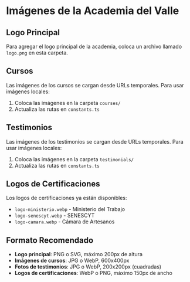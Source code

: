 # Imágenes de la Academia del Valle

## Logo Principal
Para agregar el logo principal de la academia, coloca un archivo llamado `logo.png` en esta carpeta.

## Cursos
Las imágenes de los cursos se cargan desde URLs temporales. Para usar imágenes locales:
1. Coloca las imágenes en la carpeta `courses/`
2. Actualiza las rutas en `constants.ts`

## Testimonios
Las imágenes de los testimonios se cargan desde URLs temporales. Para usar imágenes locales:
1. Coloca las imágenes en la carpeta `testimonials/`
2. Actualiza las rutas en `constants.ts`

## Logos de Certificaciones
Los logos de certificaciones ya están disponibles:
- `logo-ministerio.webp` - Ministerio del Trabajo
- `logo-senescyt.webp` - SENESCYT
- `logo-camara.webp` - Cámara de Artesanos

## Formato Recomendado
- **Logo principal**: PNG o SVG, máximo 200px de altura
- **Imágenes de cursos**: JPG o WebP, 600x400px
- **Fotos de testimonios**: JPG o WebP, 200x200px (cuadradas)
- **Logos de certificaciones**: WebP o PNG, máximo 150px de ancho 